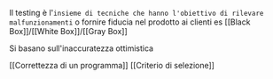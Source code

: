 Il testing è l'`insieme di tecniche che hanno l'obiettivo di rilevare malfunzionamenti` o fornire fiducia nel prodotto ai clienti
es [[Black Box]]/[[White Box]]/[[Gray Box]]

Si basano sull'inaccuratezza ottimistica

[[Correttezza di un programma]]
[[Criterio di selezione]]